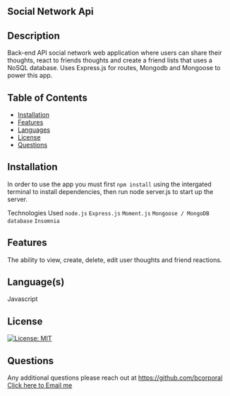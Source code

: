 ## Social Network Api

  
  ## Description
  Back-end API social network web application where users can share their thoughts, react to friends thoughts and create a friend lists that uses a NoSQL database. Uses Express.js for routes, Mongodb and Mongoose to power this app.


  
  ## Table of Contents
  - [Installation](#installation)
  - [Features](#features)
  - [Languages](#languages)
  - [License](#license)
  - [Questions](#questions)



  ## Installation
  In order to use the app you must first `npm install` using the intergated terminal to install dependencies, then run node server.js to start up the server.

  Technologies Used 
  `node.js`
  `Express.js`
  `Moment.js`
  `Mongoose / MongoDB database`
  `Insomnia`



  ## Features
  The ability to view, create, delete, edit user thoughts and friend reactions.



  ## Language(s)
  Javascript
  


  ## License
  [![License: MIT](https://img.shields.io/badge/License-MIT-yellow.svg)](https://opensource.org/licenses/MIT)
   


  ## Questions
  Any additional questions please reach out at https://github.com/bcorporal
  [Click here to Email me](mailto:bcorporal@gmail.com)

